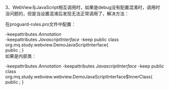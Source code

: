 3、WebView与JavaScript相互调用时，如果是debug没有配置混淆时，调用时没问题的，但是当设置混淆后发现无法正常调用了，解决方法：

在proguard-rules.pro文件中配置：

-keepattributes *Annotation*   
-keepattributes *JavascriptInterface* 
-keep public class org.mq.study.webview.DemoJavaScriptInterface{     
    public <methods>; 
}  
如果是内部类：  

-keepattributes *Annotation* 
-keepattributes *JavascriptInterface* 
-keep public class org.mq.study.webview.webview.DemoJavaScriptInterface$InnerClass{     
    public <methods>; 
}  